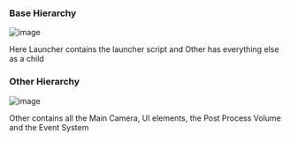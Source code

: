 ### Base Hierarchy
![image](https://github.com/AXVIII3/unity-app-launcher/assets/76608488/cd371d39-3648-4134-9085-b6b759ff7a7c)

Here Launcher contains the launcher script and Other has everything else as a child

### Other Hierarchy
![image](https://github.com/AXVIII3/unity-app-launcher/assets/76608488/2d9eab94-71e1-41c6-b1c7-ad78c9515146)

Other contains all the Main Camera, UI elements, the Post Process Volume and the Event System

